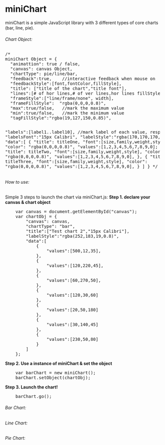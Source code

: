 # miniChart
miniChart is a simple JavaScript library with 3 different types of core charts (bar, line, pie).

<h6>Chart Object:</h6>
<pre>
/*
miniChart Object = {
  "animattion": true / false,
  "canvas": canvas Object,
  "chartType": pie/line/bar,
  "feedback":true,    //interactive feedback when mouse on
  "feedbackStyle":[font,fontColor,fillStyle],
  "title": ["title of the chart","title font"],
  "lines":[# of hor lines,# of ver lines,hor lines fillStyle,ver lines fillStyle,draw hor line, draw ver line],
  "frameStyle":["line/frame/none", width],
  "frameFillStyle":  "rgba(0,0,0,0.8)",
  "max":true/false,   //mark the maximum value
  "min":true/false,   //mark the minimum value
  "tagFillStyle":"rgba(19,127,150,0.85)",

  "labels":[label1..label10], //mark label of each value, respectively
  "labelsFont":"15px Calibri",
  "labelStyle":"rgba(170,170,170,0.8)",
  "data":[
		{ "title": titleOne,
		  "font":[size,family,weight,style],
			"color": "rgba(0,0,0,0.8)",
			"values":[1,2,3,4,5,6,7,8,9,0];
		},
		{ "title": titleTwo,
		  "font":[size,family,weight,style],
			"color": "rgba(0,0,0,0.8)",
			"values":[1,2,3,4,5,6,7,8,9,0],
		},
		{ "title": titleThree,
		  "font":[size,family,weight,style],
			"color": "rgba(0,0,0,0.8)",
			"values":[1,2,3,4,5,6,7,8,9,0],
		}
  ]
}
*/
</pre>

<h6>How to use:</h6>
Simple 3 steps to launch the chart via miniChart.js:
<b>Step 1. declare your canvas & chart object</b>
<pre>
	var canvas = document.getElementById("canvas");
	var chartObj = {
		"canvas": canvas,
		"chartType": "bar",
		"title":["Test chart 2","15px Calibri"],
		"labelStyle":"rgba(252,183,19,0.8)",
		"data":[
			{
				"values":[500,12,35],
			},
			{
				"values":[120,220,45],
			},
			{
				"values":[60,270,50],
			},
			{
				"values":[120,30,60]
			},
			{
				"values":[20,50,180]
			},
			{
				"values":[30,140,45]
			},
			{
				"values":[230,50,80]
			}
		]
	};
</pre>

<b>Step 2. Use a instance of miniChart & set the object</b>
<pre>
	var barChart = new miniChart();
	barChart.setObject(chartObj);
</pre>

<b>Step 3. Launch the chart!</b>
<pre>
	barChart.go();
</pre>

<h6>Bar Chart:</h6>

<h6>Line Chart:</h6>

<h6>Pie Chart:</h6>

